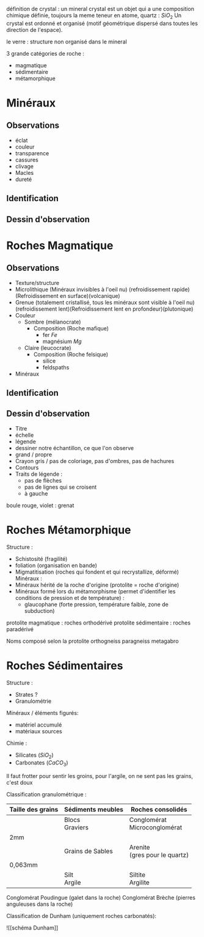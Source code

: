 définition de crystal : un mineral crystal est un objet qui a une composition chimique définie, toujours la meme teneur en atome, quartz : $SiO_{2}$ 
Un crystal est ordonné et organisé (motif géométrique dispersé dans toutes les direction de l'espace).

le verre : structure non organisé dans le mineral 

3 grande catégories de roche :
- magmatique 
- sédimentaire 
- métamorphique 


# Minéraux
## Observations
- éclat 
- couleur
- transparence
- cassures
- clivage
- Macles 
- dureté 

## Identification

## Dessin d'observation


# Roches Magmatique 
## Observations
- Texture/structure
- Microlithique (Minéraux invisibles à l'oeil nu) (refroidissement rapide)(Refroidissement en surface)(volcanique)
- Grenue (totalement cristallisé, tous les minéraux sont visible à l'oeil nu) (refroidissement lent)(Refroidissement lent en profondeur)(plutonique)
- Couleur 
	- Sombre (mélanocrate)
		- Composition (Roche mafique)
			- fer $Fe$
			- magnésium $Mg$ 
	- Claire (leucocrate) 
		- Composition (Roche felsique)
			- silice
			- feldspaths 
- Minéraux
## Identification

## Dessin d'observation 
- Titre
- échelle 
- légende
- dessiner notre échantillon, ce que l'on observe 
- grand / propre 
- Crayon gris / pas de coloriage, pas d'ombres, pas de hachures
- Contours
- Traits de légende : 
	- pas de flèches 
	- pas de lignes qui se croisent
	- à gauche 



boule rouge, violet : grenat 


# Roches Métamorphique 

Structure : 
- Schistosité (fragilité)
- foliation (organisation en bande)
- Migmatitisation (roches qui fondent et qui recrystallize, déformé)
Minéraux :
- Minéraux hérité de la roche d'origine (protolite = roche d'origine)
- Minéraux formé lors du métamorphisme (permet d'identifier les conditions de pression et de température) :
	- glaucophane (forte pression, température faible, zone de subduction) 


protolite magmatique : roches orthodérivé
protolite sédimentaire : roches paradérivé

Noms composé selon la protolite 
orthogneiss
paragneiss 
metagabro 

# Roches Sédimentaires 

Structure : 
- Strates ?
- Granulométrie 


Minéraux / éléments figurés:
- matériel accumulé 
- matériaux sources 

Chimie : 
- Silicates ($SiO_{2}$)
- Carbonates ($CaCO_{3}$) 

Il faut frotter pour sentir les groins, pour l'argile, on ne sent pas les grains, c'est doux 

Classification granulométrique :

| Taille des grains | Sédiments meubles | Roches consolidés                 |
| ----------------- | ----------------- | --------------------------------- |
|                   | Blocs<br>Graviers | Conglomérat<br>Microconglomérat   |
| 2mm               |                   |                                   |
|                   | Grains de Sables  | Arenite <br>(gres pour le quartz) |
| 0,063mm           |                   |                                   |
|                   | Silt<br>Argile    | Siltite<br>Argilite               |
Conglomérat Poudingue (galet dans la roche)
Conglomérat Brèche (pierres anguleuses dans la roche)

Classification de Dunham (uniquement roches carbonatés):

![[schéma Dunham]]